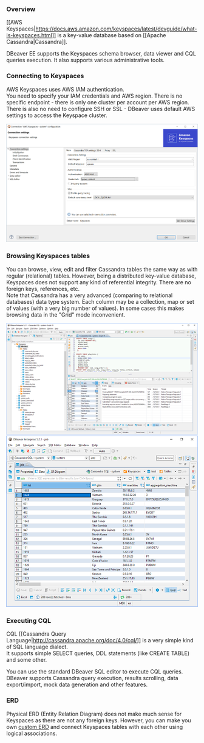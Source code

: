 ### Overview 

[[AWS Keyspaces|https://docs.aws.amazon.com/keyspaces/latest/devguide/what-is-keyspaces.html]] is a key-value database based on [[Apache Cassandra|Cassandra]].  

DBeaver EE supports the Keyspaces schema browser, data viewer and CQL queries execution.
It also supports various administrative tools.

### Connecting to Keyspaces

AWS Keyspaces uses AWS IAM authentication.  
You need to specify your IAM credentials and AWS region. There is no specific endpoint - there is only one cluster per account per AWS region.  
There is also no need to configure SSH or SSL - DBeaver uses default AWS settings to access the Keyspace cluster.  

![](images/database/keyspaces/keyspaces-connection-init.png)

### Browsing Keyspaces tables

You can browse, view, edit and filter Cassandra tables the same way as with regular (relational) tables.
However, being a distributed key-value database, Keyspaces does not support any kind of referential integrity. There are no foreign keys, references, etc.  
Note that Cassandra has a very advanced (comparing to relational databases) data type system. Each column may be a collection, map or set of values (with a very big number of values). In some cases this makes browsing data in the "Grid" mode inconvenient.

![](images/database/cassandra/cassandra-schema.png)
![](images/database/cassandra/cassandra-data-grid.png)

### Executing CQL

CQL [[Cassandra Query Language|http://cassandra.apache.org/doc/4.0/cql/]] is a very simple kind of SQL language dialect.  
It supports simple SELECT queries, DDL statements (like CREATE TABLE) and some other.

You can use the standard DBeaver SQL editor to execute CQL queries.
DBeaver supports Cassandra query execution, results scrolling, data export/import, mock data generation and other features.

### ERD

Physical ERD (Entity Relation Diagram) does not make much sense for Keyspaces as there are not any foreign keys.
However, you can make you own [custom ERD](Custom-Diagrams) and connect Keyspaces tables with each other using logical associations.
